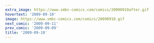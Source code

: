 ```yaml
---
extra_image: https://www.smbc-comics.com/comics/20090910after.gif
hovertext: '2009-09-10'
image: https://www.smbc-comics.com/comics/20090910.gif
next_comic: '2009-09-11'
prev_comic: '2009-09-09'
title: '2009-09-10'
---
```


